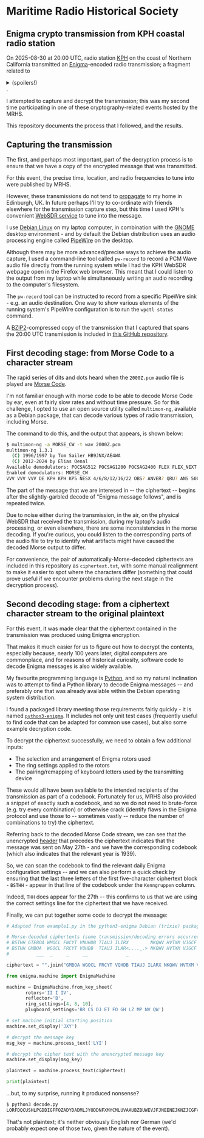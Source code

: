 Maritime Radio Historical Society
=================================

Enigma crypto transmission from KPH coastal radio station
---------------------------------------------------------

On 2025-08-30 at 20:00 UTC, radio station [KPH](https://www.radiomarine.org) on the coast of Northern California transmitted an [Enigma](https://cipherhistory.com)-encoded radio transmission; a fragment related to <details><summary>(spoilers!)</summary>[Operation Sea Lion](https://en.wikipedia.org/wiki/Operation_Sea_Lion)</details>.

I attempted to capture and decrypt the transmission; this was my second time participating in one of these cryptography-related events hosted by the MRHS.

This repository documents the process that I followed, and the results.

Capturing the transmission
--------------------------

The first, and perhaps most important, part of the decryption process is to ensure that we have a copy of the encrypted message that was transmitted.

For this event, the precise time, location, and radio frequencies to tune into were published by MRHS.

However, these transmissions do not tend to [propagate](https://en.wikipedia.org/wiki/Radio_propagation) to my home in Edinburgh, UK.  In future perhaps I'll try to co-ordinate with friends elsewhere for the transmission capture step, but this time I used KPH's convenient [WebSDR service](https://www.radiomarine.org/kph-sdrs) to tune into the message.

I use [Debian Linux](https://www.debian.org) on my laptop computer, in combination with the [GNOME](https://www.gnome.org) desktop environment - and by default the Debian distribution uses an audio processing engine called [PipeWire](https://www.pipewire.org/) on the desktop.

Although there may be more advanced/precise ways to achieve the audio capture, I used a command-line tool called `pw-record` to record a PCM Wave audio file directly from the running system while I had the KPH WebSDR webpage open in the Firefox web browser.  This meant that I could listen to the output from my laptop while simultaneously writing an audio recording to the computer's filesystem.

The `pw-record` tool can be instructed to record from a specific PipeWire sink - e.g. an audio destination.  One way to show various elements of the running system's PipeWire configuration is to run the `wpctl status` command.

A [BZIP2](https://en.wikipedia.org/wiki/Bzip2)-compressed copy of the transmission that I captured that spans the 20:00 UTC transmission is included in [this GitHub repository](https://github.com/jayaddison/mrhs-kph-enigma-decode).

First decoding stage: from Morse Code to a character stream
-----------------------------------------------------------

The rapid series of dits and dots heard when the `2000Z.pcm` audio file is played are [Morse Code](https://en.wikipedia.org/wiki/Morse_code).

I'm not familiar enough with morse code to be able to decode Morse Code by ear, even at fairly slow rates and without time pressure.  So for this challenge, I opted to use an open source utility called `multimon-ng`, available as a Debian package, that can decode various types of radio transmission, including Morse.

The command to do this, and the output that appears, is shown below:

```sh
$ multimon-ng -a MORSE_CW -t wav 2000Z.pcm 
multimon-ng 1.3.1
  (C) 1996/1997 by Tom Sailer HB9JNX/AE4WA
  (C) 2012-2024 by Elias Oenal
Available demodulators: POCSAG512 POCSAG1200 POCSAG2400 FLEX FLEX_NEXT EAS UFSK1200 CLIPFSK FMSFSK AFSK1200 AFSK2400 AFSK2400_2 AFSK2400_3 HAPN4800 FSK9600 DTMF ZVEI1 ZVEI2 ZVEI3 DZVEI PZVEI EEA EIA CCIR MORSE_CW DUMPCSV X10 SCOPE
Enabled demodulators: MORSE_CW
VVV VVV VVV DE KPH KPH KP5 NESX 4/6/8/12/16/22 OBS? ANVER? QRU? ANS 500/HF ITSI CH3 + K T IE CEK CTKKTKDE KPHE KPH KANH ENITNEKTEST EKSAT <.._...>UM<...._.>/ HP = E CQ CQ CQ DE KPS KPH NPH CG CQ CNA DE KPIE KPH KGH ENIGMA MESSAGE FOL<._...>OWS DEQ CQ ERQ DE KPH KPH KPH CQ CQ FQ DE KPH KPEI KPH ENIGMA MESSAGE FÖBLOWS <..._..>KAPT REINEKE FROM ADM RAEDER 231HM MAY Ü7 = <___..>20 = JXY LYI = BSTHH GTEBOA WM OCL FNCYT VNUHDB TIAUJ ILIRX NKQWV HVTXM VJGCF ZYUGP ZBDZW VLQFR ODBN C PPBDK XBWTZ MXKGP JAFKA QKKFU UULYV WXSZK DUFXW FZOFT QXKFS REPEAT KAPT REINEKE FROM ADM RAEDER EÜ312 MAY 27 = 120 = JXY LYI = BSTHH GMBOA WGOCL FRCYT VQHDB TIAUJ ILAR<...._.>NKQWV HVTXM VJGCF ZYUGP ZBBZW VLQFR ODBBC PPBTEK XBWTZ MXKGP JAFKA QKKFU UULYV WXUZK DUUXW FZOFT QVKFS END OF ENIGMA MEHSAGE VY 73 ES GR DE KPH SÄ <..._..._>V VVV VVIDE KPH KPS KPH QSX ST/6/8/J 2/16/2<_.._..>OBS? AMVEREZ QRU? ANS 500/HF ITU CH3 + B
```

The part of the message that we are interesed in -- the ciphertext -- begins after the slightly-garbled decode of "Enigma message follows", and is repeated twice.

Due to noise either during the transmission, in the air, on the physical WebSDR that received the transmission, during my laptop's audio processing, or even elsewhere, there are some inconsistencies in the morse decoding.  If you're curious, you could listen to the corresponding parts of the audio file to try to identify what artifacts might have caused the decoded Morse output to differ.

For convenience, the pair of automatically-Morse-decoded ciphertexts are included in this repository as `ciphertext.txt`, with some manual realignment to make it easier to spot where the characters differ (something that could prove useful if we encounter problems during the next stage in the decryption process).

Second decoding stage: from a ciphertext character stream to the original plaintext
-----------------------------------------------------------------------------------

For this event, it was made clear that the ciphertext contained in the transmission was produced using Enigma encryption.

That makes it much easier for us to figure out how to decrypt the contents, especially because, nearly 100 years later, digital computers are commonplace, and for reasons of historical curiosity, software code to decode Enigma messages is also widely available.

My favourite programming language is [Python](https://www.python.org), and so my natural inclination was to attempt to find a Python library to decode Enigma messages -- and preferably one that was already available within the Debian operating system distribution.

I found a packaged library meeting those requirements fairly quickly - it is named [`python3-enigma`](https://packages.debian.org/trixie/python3-enigma).  It includes not only unit test cases (frequently useful to find code that can be adapted for common use cases), but also some example decryption code.

To decrypt the ciphertext successfully, we need to obtain a few additional inputs:

  - The selection and arrangement of Enigma rotors used
  - The ring settings applied to the rotors
  - The pairing/remapping of keyboard letters used by the transmitting device

These would all have been available to the intended recipients of the transmission as part of a codebook.  Fortunately for us, MRHS also provided a snippet of exactly such a codebook, and so we do not need to brute-force (e.g. try every combination) or otherwise crack (identify flaws in the Enigma protocol and use those to -- sometimes vastly -- reduce the number of combinations to try) the ciphertext.

Referring back to the decoded Morse Code stream, we can see that the unencrypted [header](https://en.wikipedia.org/wiki/Header_(computing)) that precedes the ciphertext indicates that the message was sent on May 27th - and we have the corresponding codebook (which also indicates that the relevant year is 1939).

So, we can scan the codebook to find the relevant daily Enigma configuration settings -- and we can also perform a quick check by ensuring that the last three letters of the first five-character ciphertext block - `BSTHH` - appear in that line of the codebook under the `Kenngruppen` column.

Indeed, `THH` does appear for the 27th -- this confirms to us that we are using the correct settings line for the ciphertext that we have received.

Finally, we can put together some code to decrypt the message:

```python
# Adapted from example1.py in the python3-enigma Debian (trixie) package

# Morse-decoded ciphertexts (some transmission/decoding errors occurred between these repeats, highlighted below)
# BSTHH GTEBOA WMOCL FNCYT VNUHDB TIAUJ ILIRX        NKQWV HVTXM VJGCF ZYUGP ZBDZW VLQFR ODBNC PPBDK  XBWTZ MXKGP JAFKA QKKFU UULYV WXSZK DUFXW FZOFT QXKFS
# BSTHH GMBOA  WGOCL FRCYT VQHDB  TIAUJ ILAR<...._.> NKQWV HVTXM VJGCF ZYUGP ZBBZW VLQFR ODBBC PPBTEK XBWTZ MXKGP JAFKA QKKFU UULYV WXUZK DUUXW FZOFT QVKFS
#          ___  _     _     __              _                                  _            _     __                                  _     _

ciphertext = "".join("GMBOA WGOCL FRCYT VQHDB TIAUJ ILARX NKQWV HVTXM VJGCF ZYUGP ZBBZW VLQFR ODBBC PPBDK XBWTZ MXKGP JAFKA QKKFU UULYV WXUZK DUUXW FZOFT QVKFS".split())

from enigma.machine import EnigmaMachine

machine = EnigmaMachine.from_key_sheet(
       rotors='II I IV',
       reflector='B',
       ring_settings=[4, 8, 10],
       plugboard_settings='BR CS DJ ET FO GH LZ MP NV QW')

# set machine initial starting position
machine.set_display('JXY')

# decrypt the message key
msg_key = machine.process_text('LYI')

# decrypt the cipher text with the unencrypted message key
machine.set_display(msg_key)

plaintext = machine.process_text(ciphertext)

print(plaintext)
```

...but, to my surprise, running it produced nonsense?

```sh
$ python3 decode.py 
LORFDQCUSHLPGDDIGFFOZADYDADMLJYODDNFXMYCMLUVAAUBZBUWEVJFJNEENEJKNZJCGFVVLJXALNZQFVQUSPYIHTGJNIZNAXLAHSXMUGQWKQOWPJP
```

That's not plaintext; it's neither obviously English nor German (we'd probably expect one of those two, given the nature of the event).
